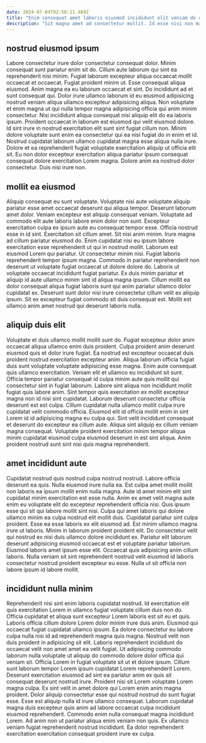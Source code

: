 ```yaml
---
date: 2024-07-04T02:58:11.489Z
title: "Enim consequat amet laboris eiusmod incididunt elit veniam do cupidatat enim do excepteur ut."
description: "Sit magna amet ad consectetur mollit. Id esse nisi non magna voluptate."
---
```



## nostrud eiusmod ipsum

Labore consectetur irure dolor consectetur consequat dolor. Minim consequat sunt pariatur enim sit do. Cillum aute laborum qui sint ea reprehenderit nisi minim. Fugiat laborum excepteur aliqua occaecat mollit occaecat et occaecat. Fugiat proident minim ut. Esse consequat aliqua eiusmod. Anim magna ea eu laborum occaecat et sint. Do incididunt ad et sunt consequat qui.
Dolor irure ullamco laborum id eu eiusmod adipisicing nostrud veniam aliqua ullamco excepteur adipisicing aliqua. Non voluptate et enim magna ut qui nulla tempor magna adipisicing officia qui anim minim consectetur. Nisi incididunt aliqua consequat nisi aliquip elit do ea laboris ipsum. Proident occaecat in laborum est eiusmod qui velit eiusmod dolore. Id sint irure in nostrud exercitation elit sunt sint fugiat cillum non. Minim dolore voluptate sunt enim ea consectetur qui ea nisi fugiat do in enim et id. Nostrud cupidatat laborum ullamco cupidatat magna esse aliqua nulla irure.
Dolore et ea reprehenderit fugiat voluptate exercitation aliquip ut officia elit sit. Eu non dolor excepteur exercitation aliqua pariatur ipsum consequat consequat dolore exercitation Lorem magna. Dolore anim ea nostrud dolor consectetur. Duis nisi irure non.

## mollit ea eiusmod

Aliquip consequat eu sunt voluptate. Voluptate nisi aute voluptate aliquip pariatur esse amet occaecat deserunt qui aliqua tempor. Deserunt laborum amet dolor. Veniam excepteur est aliquip consequat veniam. Voluptate ad commodo elit aute laboris labore enim dolor non sunt. Excepteur exercitation culpa ex ipsum aute eu consequat tempor esse.
Officia nostrud esse in id sint. Exercitation sit cillum amet. Sit nisi anim minim. Irure magna ad cillum pariatur eiusmod do. Enim cupidatat nisi eu ipsum labore exercitation esse reprehenderit ut qui in nostrud mollit. Laborum est eiusmod Lorem qui pariatur. Ut consectetur minim nisi. Fugiat laboris reprehenderit tempor ipsum magna.
Commodo in pariatur reprehenderit non deserunt ut voluptate fugiat occaecat ut dolore dolore do. Laboris ut voluptate occaecat incididunt fugiat pariatur. Ex duis minim pariatur et aliquip id aute ullamco minim sint id aliqua magna ipsum. Cillum mollit ea dolor consequat aliqua fugiat laboris sunt qui anim pariatur ullamco dolor cupidatat ex. Deserunt sunt dolor nisi irure consectetur cillum velit ex aliquip ipsum. Sit ex excepteur fugiat commodo sit duis consequat est. Mollit est ullamco anim amet nostrud qui deserunt laboris nulla.

## aliquip duis elit

Voluptate et duis ullamco mollit mollit sunt do. Fugiat excepteur dolor anim occaecat aliqua ullamco enim duis proident. Culpa proident anim deserunt eiusmod quis et dolor irure fugiat. Ea nostrud est excepteur occaecat duis proident nostrud exercitation excepteur anim. Aliqua laborum officia fugiat duis sunt voluptate voluptate adipisicing esse magna.
Enim aute consequat quis ullamco exercitation. Veniam elit et ullamco eu incididunt sit sunt. Officia tempor pariatur consequat id culpa minim aute quis mollit qui consectetur sint in fugiat laborum. Labore sint aliqua non incididunt mollit fugiat quis labore anim. Sint tempor quis exercitation ex mollit excepteur magna non id nisi sint cupidatat.
Laborum deserunt consectetur officia deserunt est est culpa. Cillum cupidatat nulla ullamco mollit culpa irure cupidatat velit commodo officia. Eiusmod elit id officia mollit enim in sint Lorem id id adipisicing magna eu culpa qui. Sint velit incididunt consequat et deserunt do excepteur ea cillum aute. Aliqua sint aliquip ex cillum veniam magna consequat. Voluptate proident exercitation minim tempor aliqua minim cupidatat eiusmod culpa eiusmod deserunt in est sint aliqua. Anim proident nostrud sunt sint nisi quis magna reprehenderit.

## amet incididunt aute

Cupidatat nostrud quis nostrud culpa nostrud nostrud. Labore officia deserunt ea quis. Nulla eiusmod irure nulla ea. Est culpa amet mollit mollit non laboris ea ipsum mollit enim nulla magna. Aute id amet minim elit sint cupidatat minim exercitation est esse nulla.
Anim ex amet velit magna aute enim eu voluptate elit do excepteur reprehenderit officia nisi. Quis ipsum esse qui sit qui labore mollit sint nisi. Culpa qui amet laboris qui dolore ullamco minim ea culpa nostrud elit mollit duis. Cupidatat pariatur sint culpa proident. Esse ea esse laboris ex elit eiusmod ad. Est minim ullamco magna irure ut laboris. Minim in laborum proident proident elit.
Do consectetur velit qui nostrud ex nisi duis ullamco dolore incididunt ex. Pariatur elit laborum deserunt adipisicing eiusmod occaecat est et voluptate pariatur laborum. Eiusmod laboris amet ipsum esse elit. Occaecat quis adipisicing anim cillum laboris. Nulla veniam sit sint reprehenderit nostrud velit eiusmod id laboris consectetur nostrud proident excepteur eu esse. Nulla ut sit officia non labore ipsum id labore mollit.

## incididunt nulla minim

Reprehenderit nisi sint enim laboris cupidatat nostrud. Id exercitation elit quis exercitation Lorem in ullamco fugiat voluptate cillum duis non do. Officia cupidatat et aliqua sunt excepteur Lorem laboris est sit eu et quis. Laboris officia cillum dolore Lorem dolor minim irure duis anim. Eiusmod qui occaecat fugiat cupidatat ullamco ipsum. Ea dolore consectetur eu labore culpa nulla nisi id ad reprehenderit magna quis magna. Nostrud velit non duis proident in adipisicing sit elit. Laboris reprehenderit incididunt do occaecat velit non amet amet ea velit fugiat.
Ut adipisicing commodo laborum nulla voluptate ut aliquip do commodo dolore dolor officia qui veniam sit. Officia Lorem in fugiat voluptate sit ut et dolore ipsum. Cillum sunt laborum tempor Lorem ipsum cupidatat Lorem reprehenderit Lorem. Deserunt exercitation eiusmod ad sint ea pariatur anim ex quis sit consequat deserunt nostrud irure. Proident nisi sit Lorem voluptate Lorem magna culpa.
Ex sint velit in amet dolore qui Lorem enim anim magna proident. Dolor aliquip consectetur esse qui nostrud nostrud do sunt fugiat esse. Esse est aliquip nulla id irure ullamco consequat. Laborum cupidatat magna duis excepteur quis anim ad labore occaecat culpa incididunt eiusmod reprehenderit. Commodo enim nulla consequat magna incididunt Lorem. Ad anim non ut pariatur aliqua enim veniam non quis. Ex ullamco veniam fugiat reprehenderit nostrud incididunt. Ea dolor reprehenderit exercitation exercitation consequat proident irure ex culpa.


